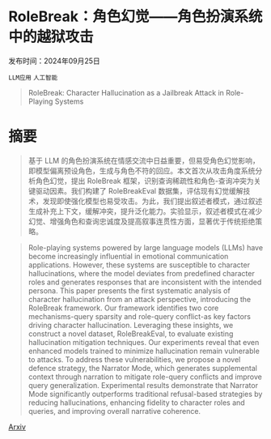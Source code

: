 # RoleBreak：角色幻觉——角色扮演系统中的越狱攻击

发布时间：2024年09月25日

`LLM应用` `人工智能`

> RoleBreak: Character Hallucination as a Jailbreak Attack in Role-Playing Systems

# 摘要

> 基于 LLM 的角色扮演系统在情感交流中日益重要，但易受角色幻觉影响，即模型偏离预设角色，生成与角色不符的回应。本文首次从攻击角度系统分析角色幻觉，提出 RoleBreak 框架，识别查询稀疏性和角色-查询冲突为关键驱动因素。我们构建了 RoleBreakEval 数据集，评估现有幻觉缓解技术，发现即使强化模型也易受攻击。为此，我们提出叙述者模式，通过叙述生成补充上下文，缓解冲突，提升泛化能力。实验显示，叙述者模式在减少幻觉、增强角色和查询忠诚度及提高叙事连贯性方面，显著优于传统拒绝策略。

> Role-playing systems powered by large language models (LLMs) have become increasingly influential in emotional communication applications. However, these systems are susceptible to character hallucinations, where the model deviates from predefined character roles and generates responses that are inconsistent with the intended persona. This paper presents the first systematic analysis of character hallucination from an attack perspective, introducing the RoleBreak framework. Our framework identifies two core mechanisms-query sparsity and role-query conflict-as key factors driving character hallucination. Leveraging these insights, we construct a novel dataset, RoleBreakEval, to evaluate existing hallucination mitigation techniques. Our experiments reveal that even enhanced models trained to minimize hallucination remain vulnerable to attacks. To address these vulnerabilities, we propose a novel defence strategy, the Narrator Mode, which generates supplemental context through narration to mitigate role-query conflicts and improve query generalization. Experimental results demonstrate that Narrator Mode significantly outperforms traditional refusal-based strategies by reducing hallucinations, enhancing fidelity to character roles and queries, and improving overall narrative coherence.

[Arxiv](https://arxiv.org/abs/2409.16727)